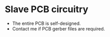 # Slave PCB circuitry

- The entire PCB is self-designed.
- Contact me if PCB gerber files are required.
